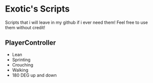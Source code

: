 # Exotic's Scripts

Scripts that i will leave in my github if i ever need them!
Feel free to use them without credit!



## PlayerController

- Lean
- Sprinting
- Crouching
- Walking
- 180 DEG up and down

